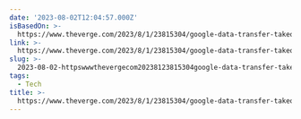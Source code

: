 ```yaml
---
date: '2023-08-02T12:04:57.000Z'
isBasedOn: >-
  https://www.theverge.com/2023/8/1/23815304/google-data-transfer-takeout-search-youtube-gdpr-agcm
link: >-
  https://www.theverge.com/2023/8/1/23815304/google-data-transfer-takeout-search-youtube-gdpr-agcm
slug: >-
  2023-08-02-httpswwwthevergecom20238123815304google-data-transfer-takeout-search-youtube-gdpr-agcm
tags:
  - Tech
title: >-
  https://www.theverge.com/2023/8/1/23815304/google-data-transfer-takeout-search-youtube-gdpr-agcm
---
```


